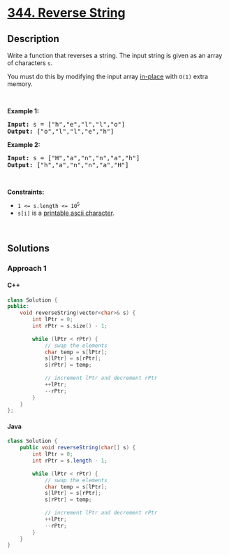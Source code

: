 # [344. Reverse String](https://leetcode.com/problems/reverse-string)

## Description

<p>Write a function that reverses a string. The input string is given as an array of characters <code>s</code>.</p>

<p>You must do this by modifying the input array <a href="https://en.wikipedia.org/wiki/In-place_algorithm" target="_blank">in-place</a> with <code>O(1)</code> extra memory.</p>
<p>&nbsp;</p>

<p><strong class="example">Example 1:</strong></p>
<pre>
<strong>Input:</strong> s = ["h","e","l","l","o"]
<strong>Output:</strong> ["o","l","l","e","h"]
</pre>

<p><strong class="example">Example 2:</strong></p>
<pre>
<strong>Input:</strong> s = ["H","a","n","n","a","h"]
<strong>Output:</strong> ["h","a","n","n","a","H"]
</pre>
<p>&nbsp;</p>

<p><strong>Constraints:</strong></p>
<ul>
    <li><code>1 &lt;= s.length &lt;= 10<sup>5</sup></code></li>
    <li><code>s[i]</code> is a <a href="https://en.wikipedia.org/wiki/ASCII#Printable_characters" target="_blank">printable ascii character</a>.</li>
</ul>
<p>&nbsp;</p>

## Solutions

### **Approach 1**

<!-- tabs:start -->

#### C++

```cpp
class Solution {
public:
    void reverseString(vector<char>& s) {
        int lPtr = 0;
        int rPtr = s.size() - 1;
        
        while (lPtr < rPtr) {
            // swap the elements
            char temp = s[lPtr];
            s[lPtr] = s[rPtr];
            s[rPtr] = temp;
            
            // increment lPtr and decrement rPtr
            ++lPtr;
            --rPtr;
        }
    }
};
```

#### Java

```java
class Solution {
    public void reverseString(char[] s) {
        int lPtr = 0;
        int rPtr = s.length - 1;
        
        while (lPtr < rPtr) {
            // swap the elements
            char temp = s[lPtr];
            s[lPtr] = s[rPtr];
            s[rPtr] = temp;
            
            // increment lPtr and decrement rPtr
            ++lPtr;
            --rPtr;
        }
    }
}
```

<!-- tabs:end -->